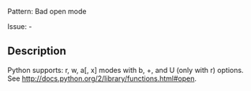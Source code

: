 Pattern: Bad open mode

Issue: -

## Description

Python supports: r, w, a[, x] modes with b, +, and U (only with r) options. See http://docs.python.org/2/library/functions.html#open.